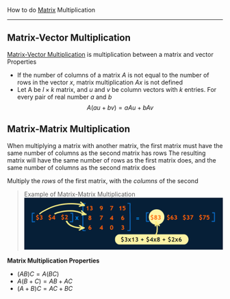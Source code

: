 How to do [Matrix](../MAT224%20Notes/Matrix.md) Multiplication

---

## Matrix-Vector Multiplication
[Matrix-Vector Multiplication](Matrix-Vector%20Multiplication.md) is multiplication between a matrix and vector
Properties
- If the number of columns of a matrix $A$ is not equal to the number of rows in the vector $x$, matrix multiplication $Ax$ is not defined
- Let A be $l\times k$ matrix, and $u$ and $v$ be column vectors with $k$ entries. For every pair of real number $a$ and $b$ $$A(au+bv)=aAu+bAv$$
## Matrix-Matrix Multiplication
When multiplying a matrix with another matrix, the first matrix must have the same number of columns as the second matrix has rows 
The resulting matrix will have the same number of rows as the first matrix does, and the same number of columns as the second matrix does

Multiply the *rows* of the first matrix, with the *columns* of the second

> Example of Matrix-Matrix Multiplication
> 	![Pasted image 20241009200615](Pasted%20image%2020241009200615.png)

**Matrix Multiplication Properties**
- $(AB)C=A(BC)$
- $A(B+C)=AB+AC$
- $(A+B)C=AC+BC$
